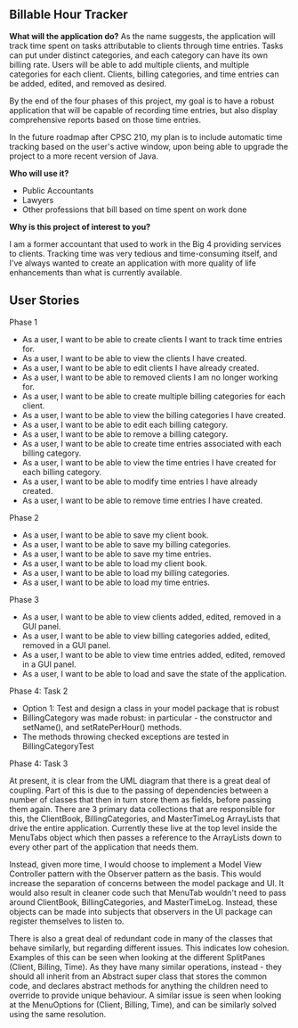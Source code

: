 ## Billable Hour Tracker

**What will the application do?**
As the name suggests, the application will track time spent on tasks attributable to clients through time entries. 
Tasks can put under distinct categories, and each category can have its own billing rate.
Users will be able to add multiple clients, and multiple categories for each client.
Clients, billing categories, and time entries can be added, edited, and removed as desired.

By the end of the four phases of this project, my goal is to have a robust application that will be capable of recording time entries,
but also display comprehensive reports based on those time entries.

In the future roadmap after CPSC 210, my plan is to include automatic time tracking based on the user's active window, upon being able to upgrade the project to a more recent version of Java.


**Who will use it?**

- Public Accountants
- Lawyers
- Other professions that bill based on time spent on work done


**Why is this project of interest to you?**

I am a former accountant that used to work in the Big 4 providing services to clients. 
Tracking time was very tedious and time-consuming itself, and I've always wanted to create an application with more quality of life enhancements than what is currently available.



## User Stories
Phase 1
- As a user, I want to be able to create clients I want to track time entries for.
- As a user, I want to be able to view the clients I have created.
- As a user, I want to be able to edit clients I have already created.
- As a user, I want to be able to removed clients I am no longer working for.
- As a user, I want to be able to create multiple billing categories for each client.
- As a user, I want to be able to view the billing categories I have created.
- As a user, I want to be able to edit each billing category.
- As a user, I want to be able to remove a billing category.
- As a user, I want to be able to create time entries associated with each billing category.
- As a user, I want to be able to view the time entries I have created for each billing category.
- As a user, I want to be able to modify time entries I have already created.
- As a user, I want to be able to remove time entries I have created.

Phase 2
- As a user, I want to be able to save my client book.
- As a user, I want to be able to save my billing categories.
- As a user, I want to be able to save my time entries.
- As a user, I want to be able to load my client book.
- As a user, I want to be able to load my billing categories.
- As a user, I want to be able to load my time entries.

Phase 3
- As a user, I want to be able to view clients added, edited, removed in a GUI panel.
- As a user, I want to be able to view billing categories added, edited, removed in a GUI panel.
- As a user, I want to be able to view time entries added, edited, removed in a GUI panel.
- As a user, I want to be able to load and save the state of the application.

Phase 4: Task 2
- Option 1: Test and design a class in your model package that is robust
- BillingCategory was made robust: in particular - the constructor and setName(), and setRatePerHour() methods.
- The methods throwing checked exceptions are tested in BillingCategoryTest
    
Phase 4: Task 3

At present, it is clear from the UML diagram that there is a great deal of coupling. Part of this is due to the passing of dependencies between a number of classes that then in turn store them as fields, before passing them again. There are 3 primary data collections that are responsible for this, the ClientBook, BillingCategories, and MasterTimeLog ArrayLists that drive the entire application. Currently these live at the top level inside the MenuTabs object which then passes a reference to the ArrayLists down to every other part of the application that needs them. 

Instead, given more time, I would choose to implement a Model View Controller pattern with the Observer pattern as the basis. This would increase the separation of concerns between the model package and UI. It would also result in cleaner code such that MenuTab wouldn't need to pass around ClientBook, BillingCategories, and MasterTimeLog. Instead, these objects can be made into subjects that observers in the UI package can register themselves to listen to.

There is also a great deal of redundant code in many of the classes that behave similarly, but regarding different issues. This indicates low cohesion. Examples of this can be seen when looking at the different SplitPanes (Client, Billing, Time). As they have many similar operations, instead - they should all inherit from an Abstract super class that stores the common code, and declares abstract methods for anything the children need to override to provide unique behaviour. A similar issue is seen when looking at the MenuOptions for (Client, Billing, Time), and can be similarly solved using the same resolution.
